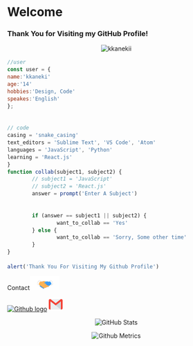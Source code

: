 # Welcome
### Thank You for Visiting my GitHub Profile!
<p align="center"> <img src="https://komarev.com/ghpvc/?username=kkanekii" alt="kkanekii"/> </p>

```js
//user
const user = {
name:'kkaneki'
age:'14'
hobbies:'Design, Code'
speakes:'English'
};


// code 
casing = 'snake_casing'
text_editors = 'Sublime Text', 'VS Code', 'Atom'
languages = 'JavaScript', 'Python'
learning = 'React.js'
}  
function collab(subject1, subject2) {
        // subject1 = 'JavaScript'
        // subject2 = 'React.js'
        answer = prompt('Enter A Subject')
        
        
        if (answer == subject1 || subject2) {
                want_to_collab == 'Yes'
        } else {
                want_to_collab == 'Sorry, Some other time'
        }       
}

alert('Thank You For Visiting My Github Profile')
```



Contact<img src="/Handshake.gif" height="32px">
</h2>

 [<img src="https://cdn.svgporn.com/logos/github-icon.svg" alt="Github logo" width="34">](https://github.com/kkanekii) [<img src="/Gmail.svg" alt="Gmail logo" height="32">](mailto:jksheth46@gmail.com) 


 <p align="center"><img alt="GitHub Stats" src="https://github-readme-stats.vercel.app/api?username=kkanekii&show_icons=true&title_color=fff&icon_color=82d4f7&text_color=d1dae3&bg_color=090909"> </p>

<p align="center">

<img src="https://metrics.lecoq.io/kkanekii" alt="Github Metrics">
</p>



<br>

<div align="center">


</div>

<br>

